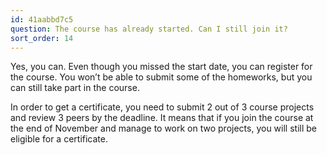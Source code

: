 ```yaml
---
id: 41aabbd7c5
question: The course has already started. Can I still join it?
sort_order: 14
---
```


Yes, you can. Even though you missed the start date, you can register for the course. You won’t be able to submit some of the homeworks, but you can still take part in the course.

In order to get a certificate, you need to submit 2 out of 3 course projects and review 3 peers by the deadline. It means that if you join the course at the end of November and manage to work on two projects, you will still be eligible for a certificate.